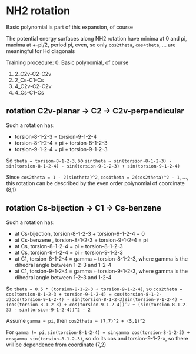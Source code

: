 # NH2 rotation
Basic polynomial is part of this expansion, of course

The potential energy surfaces along NH2 rotation have minima at 0 and pi, maxima at +-pi/2, period pi, even, so only `cos2theta`, `cos4theta`, ... are meaningful for Hd diagonals

Training procedure:
0. Basic polynomial, of course
1. 2_C2v-C2-C2v
2. 2_Cs-C1-Cs
3. 4_C2v-C2-C2v
4. 4_Cs-C1-Cs

## rotation C2v-planar -> C2 -> C2v-perpendicular
Such a rotation has:
* torsion-8-1-2-3 = torsion-9-1-2-4
* torsion-8-1-2-4 = pi + torsion-8-1-2-3
* torsion-9-1-2-4 = pi + torsion-9-1-2-3

So `theta = torsion-8-1-2-3`, so `sintheta ~ sin(torsion-8-1-2-3) - sin(torsion-8-1-2-4) - sin(torsion-9-1-2-3) + sin(torsion-9-1-2-4)`

Since `cos2theta = 1 - 2(sintheta)^2`, `cos4theta = 2(cos2theta)^2 - 1`, ..., this rotation can be described by the even order polynomial of coordinate (8,1)

## rotation Cs-bijection -> C1 -> Cs-benzene
Such a rotation has:
* at Cs-bijection, torsion-8-1-2-3 + torsion-9-1-2-4 = 0
* at Cs-benzene  , torsion-8-1-2-3 + torsion-9-1-2-4 = pi
* at Cs, torsion-8-1-2-4 = pi + torsion-8-1-2-3
* at Cs, torsion-9-1-2-4 = pi + torsion-9-1-2-3
* at C1, torsion-8-1-2-4 = gamma + torsion-8-1-2-3, where gamma is the dihedral angle between 1-2-3 and 1-2-4
* at C1, torsion-9-1-2-4 = gamma + torsion-9-1-2-3, where gamma is the dihedral angle between 1-2-3 and 1-2-4

So `theta = 0.5 * (torsion-8-1-2-3 + torsion-9-1-2-4)`, so `cos2theta = cos(torsion-8-1-2-3 + torsion-9-1-2-4) = cos(torsion-8-1-2-3)cos(torsion-9-1-2-4) - sin(torsion-8-1-2-3)sin(torsion-9-1-2-4) ~ (cos(torsion-8-1-2-3) + cos(torsion-9-1-2-4))^2 + (sin(torsion-8-1-2-3) - sin(torsion-9-1-2-4))^2 - 2`

Assume `gamma = pi`, then `cos2theta ~ (7,7)^2 + (5,1)^2`

For `gamma != pi`, `sin(torsion-8-1-2-4) = singamma cos(torsion-8-1-2-3) + cosgamma sin(torsion-8-1-2-3)`, so do its cos and torsion-9-1-2-x, so there will be dependence from coordinate (7,2)
